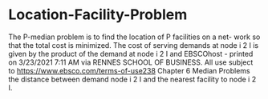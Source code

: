 # Location-Facility-Problem
The P-median problem is to find the location of P facilities on a net- work so that the total cost is minimized. The cost of serving demands at node i 2 I is given by the product of the demand at node i 2 I and EBSCOhost - printed on 3/23/2021 7:11 AM via RENNES SCHOOL OF BUSINESS. All use subject to https://www.ebsco.com/terms-of-use238 Chapter 6 Median Problems the distance between demand node i 2 I and the nearest facility to node i 2 I.
